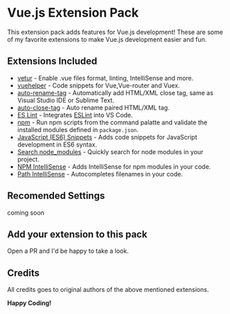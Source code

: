 # Vue.js Extension Pack

This extension pack adds features for Vue.js development! These are some of my favorite extensions to make Vue.js development easier and fun.

## Extensions Included

* [vetur](https://marketplace.visualstudio.com/items?itemName=octref.vetur) - Enable .vue files format, linting, IntelliSense and more.
* [vuehelper](https://marketplace.visualstudio.com/items?itemName=oysun.vuehelper) - Code snippets for Vue,Vue-router and Vuex.
* [auto-rename-tag](https://marketplace.visualstudio.com/items?itemName=formulahendry.auto-rename-tag) - Automatically add HTML/XML close tag, same as Visual Studio IDE or Sublime Text.
* [auto-close-tag](https://marketplace.visualstudio.com/items?itemName=formulahendry.auto-close-tag) - Auto rename paired HTML/XML tag.
* [ES Lint](https://marketplace.visualstudio.com/items?itemName=dbaeumer.vscode-eslint) - Integrates [ESLint](http://eslint.org/) into VS Code.
* [npm](https://marketplace.visualstudio.com/items?itemName=eg2.vscode-npm-script) - Run npm scripts from the command palatte and validate the installed modules defined in `package.json`.
* [JavaScript (ES6) Snippets](https://marketplace.visualstudio.com/items?itemName=xabikos.JavaScriptSnippets) - Adds code snippets for JavaScript development in ES6 syntax. 
* [Search node_modules](https://marketplace.visualstudio.com/items?itemName=jasonnutter.search-node-modules) - Quickly search for node modules in your project.
* [NPM IntelliSense](https://marketplace.visualstudio.com/items?itemName=christian-kohler.npm-intellisense) - Adds IntelliSense for npm modules in your code.
* [Path IntelliSense](https://marketplace.visualstudio.com/items?itemName=christian-kohler.path-intellisense) - Autocompletes filenames in your code.

## Recomended Settings

coming soon

## Add your extension to this pack

Open a PR and I'd be happy to take a look.

## Credits

All credits goes to original authors of the above mentioned extensions. 

**Happy Coding!**
